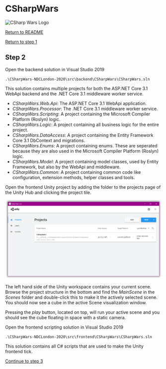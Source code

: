# CSharpWars

![CSharp Wars Logo](https://www.djohnnie.be/csharpwars/logo.png "CSharp Wars Logo")

[Return to README](https://github.com/Djohnnie/CSharpWars-NDCLondon-2020)

[Return to step 1](https://github.com/Djohnnie/CSharpWars-NDCLondon-2020/blob/master/workshop/step01/step.md)

## Step 2

Open the backend solution in Visual Studio 2019

```
.\CSharpWars-NDCLondon-2020\src\backend\CSharpWars\CSharpWars.sln
```

This solution contains multiple projects for both the ASP.NET Core 3.1 WebApi backend and the .NET Core 3.1 middleware worker service. 
* *CSharpWars.Web.Api*: The ASP.NET Core 3.1 WebApi application.
* *CSharpWars.Processor*: The .NET Core 3.1 middleware worker service.
* *CSharpWars.Scripting*: A project containing the Microsoft Compiler Platform (Roslyn) logic.
* *CSharpWars.Logic*: A project containing all business logic for the entire project.
* *CSharpWars.DataAccess*: A project containing the Entity Framework Core 3.1 DbContext and migrations.
* *CSharpWars.Enums*: A project containing enums. These are seperated because they are also used in the Microsoft Compiler Platform (Roslyn) logic.
* *CSharpWars.Model*: A project containing model classes, used by Entity Framework, but also by the WebApi and middleware.
* *CSharpWars.Common*: A project containing common code like configuration, extension methods, helper classes and tools.

Open the frontend Unity project by adding the folder to the projects page of the Unity Hub and clicking the project tile.

![Screenshot](sshot-1.png "Screenshot")

The left hand side of the Unity workspace contains your current scene. Browse the project structure in the bottom and find the *MainScene* in the *Scenes* folder and double-click this to make it the actively selected scene. You should now see a cube in the active Scene visualization window.

Pressing the *play* button, located on top, will run your active scene and you should see the cube floating in space with a static camera.

Open the frontend scripting solution in Visual Studio 2019

```
.\CSharpWars-NDCLondon-2020\src\frontend\CSharpWars\CSharpWars.sln
```

This solution contains all C# scripts that are used to make the Unity frontend tick.

[Continue to step 3](https://github.com/Djohnnie/CSharpWars-NDCLondon-2020/blob/master/workshop/step03/step.md)